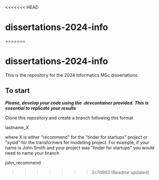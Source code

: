 <<<<<<< HEAD
# dissertations-2024-info
=======
# dissertations-2024-info

This is the repository for the 2024 Informatics MSc dissertations.


## To start
***Please, develop your code using the .devcontainer provided. This is essential to replicate your results***

Clone this repository and create a branch following this format

lastname_X

where X is either "recommend" for the "tinder for startups" project or "sysid" for the transformers for modelling project.
For example, if your name is John Smith and your project was "tinder for startups" you would need to name your branch 

john_recommend

>>>>>>> 2c7d983 (Readme updated)
